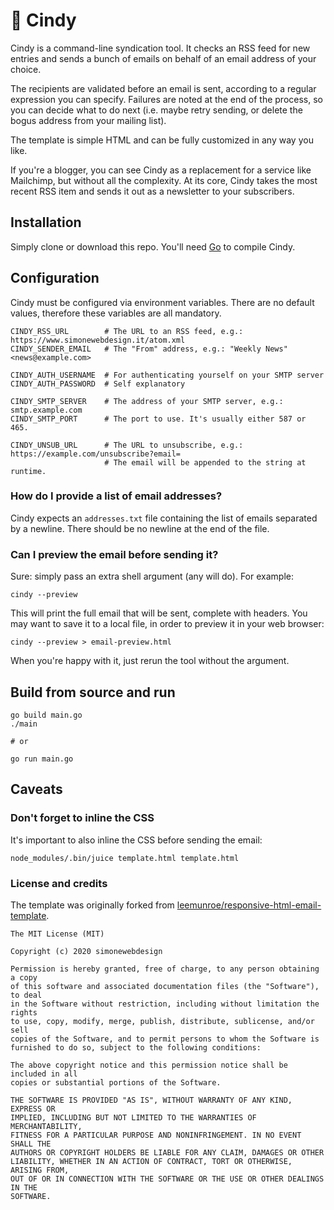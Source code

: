# 🌼 Cindy

Cindy is a command-line syndication tool. It checks an RSS feed for new entries and sends a bunch of emails on behalf of an email address of your choice.

The recipients are validated before an email is sent, according to a regular expression you can specify. Failures are noted at the end of the process, so you can decide what to do next (i.e. maybe retry sending, or delete the bogus address from your mailing list).

The template is simple HTML and can be fully customized in any way you like.

If you're a blogger, you can see Cindy as a replacement for a service like Mailchimp, but without all the complexity. At its core, Cindy takes the most recent RSS item and sends it out as a newsletter to your subscribers.


## Installation

Simply clone or download this repo. You'll need [Go](https://golang.org/) to compile Cindy.


## Configuration

Cindy must be configured via environment variables. There are no default values, therefore these variables are all mandatory.

    CINDY_RSS_URL        # The URL to an RSS feed, e.g.: https://www.simonewebdesign.it/atom.xml
    CINDY_SENDER_EMAIL   # The "From" address, e.g.: "Weekly News" <news@example.com>

    CINDY_AUTH_USERNAME  # For authenticating yourself on your SMTP server
    CINDY_AUTH_PASSWORD  # Self explanatory

    CINDY_SMTP_SERVER    # The address of your SMTP server, e.g.: smtp.example.com
    CINDY_SMTP_PORT      # The port to use. It's usually either 587 or 465.

    CINDY_UNSUB_URL      # The URL to unsubscribe, e.g.: https://example.com/unsubscribe?email=
                         # The email will be appended to the string at runtime.

### How do I provide a list of email addresses?

Cindy expects an `addresses.txt` file containing the list of emails separated by a newline. There should be no newline at the end of the file.

### Can I preview the email before sending it?

Sure: simply pass an extra shell argument (any will do). For example:

    cindy --preview

This will print the full email that will be sent, complete with headers. You may want to save it to a local file, in order to preview it in your web browser:

    cindy --preview > email-preview.html

When you're happy with it, just rerun the tool without the argument.


## Build from source and run

    go build main.go
    ./main

    # or

    go run main.go


## Caveats

### Don't forget to inline the CSS

It's important to also inline the CSS before sending the email:

    node_modules/.bin/juice template.html template.html

### License and credits

The template was originally forked from [leemunroe/responsive-html-email-template](https://github.com/leemunroe/responsive-html-email-template).

    The MIT License (MIT)

    Copyright (c) 2020 simonewebdesign

    Permission is hereby granted, free of charge, to any person obtaining a copy
    of this software and associated documentation files (the "Software"), to deal
    in the Software without restriction, including without limitation the rights
    to use, copy, modify, merge, publish, distribute, sublicense, and/or sell
    copies of the Software, and to permit persons to whom the Software is
    furnished to do so, subject to the following conditions:

    The above copyright notice and this permission notice shall be included in all
    copies or substantial portions of the Software.

    THE SOFTWARE IS PROVIDED "AS IS", WITHOUT WARRANTY OF ANY KIND, EXPRESS OR
    IMPLIED, INCLUDING BUT NOT LIMITED TO THE WARRANTIES OF MERCHANTABILITY,
    FITNESS FOR A PARTICULAR PURPOSE AND NONINFRINGEMENT. IN NO EVENT SHALL THE
    AUTHORS OR COPYRIGHT HOLDERS BE LIABLE FOR ANY CLAIM, DAMAGES OR OTHER
    LIABILITY, WHETHER IN AN ACTION OF CONTRACT, TORT OR OTHERWISE, ARISING FROM,
    OUT OF OR IN CONNECTION WITH THE SOFTWARE OR THE USE OR OTHER DEALINGS IN THE
    SOFTWARE.
